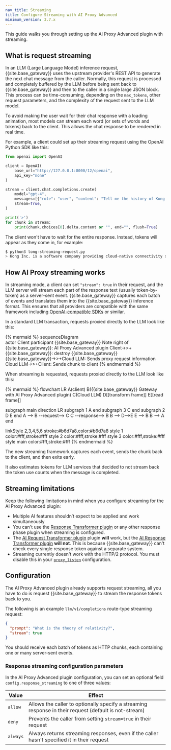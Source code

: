 ```yaml
---
nav_title: Streaming
title: Configure Streaming with AI Proxy Advanced
minimum_version: 3.7.x
---
```


This guide walks you through setting up the AI Proxy Advanced plugin with streaming.

## What is request streaming

In an LLM (Large Language Model) inference request, {{site.base_gateway}} uses the upstream provider's REST API to generate the next chat message from the caller. 
Normally, this request is processed and completely buffered by the LLM before being sent back to {{site.base_gateway}} and then to the caller in a single large JSON block. This process can be time-consuming, depending on the `max_tokens`, other request parameters, and the complexity of the request sent to the LLM model.

To avoid making the user wait for their chat response with a loading animation, most models can stream each word (or sets of words and tokens) back to the client. This allows the chat response to be rendered in real time.
	
For example, a client could set up their streaming request using the OpenAI Python SDK like this:

```python
from openai import OpenAI

client = OpenAI(
    base_url="http://127.0.0.1:8000/12/openai",
    api_key="none"
)

stream = client.chat.completions.create(
    model="gpt-4",
    messages=[{"role": "user", "content": "Tell me the history of Kong Inc."}],
    stream=True,
)

print('>')
for chunk in stream:
    print(chunk.choices[0].delta.content or "", end="", flush=True)
```

The client won't have to wait for the entire response. Instead, tokens will appear as they come in, for example:

```sh
$ python3 long-streaming-request.py
> Kong Inc. is a software company providing cloud-native connectivity solutions for APIs and....
```

## How AI Proxy streaming works

In streaming mode, a client can set `"stream": true` in their request, and the LLM server will stream each part of the response text (usually token-by-token) as a server-sent event.
{{site.base_gateway}} captures each batch of events and translates them into the {{site.base_gateway}} inference format. This ensures that all providers are compatible with the same framework including [OpenAI-compatible SDKs](/hub/kong-inc/ai-proxy-advanced/how-to/sdk-usage/) or similar.

In a standard LLM transaction, requests proxied directly to the LLM look like this:

{% mermaid %}
sequenceDiagram    
  actor Client
  participant {{site.base_gateway}}
  Note right of {{site.base_gateway}}: AI Proxy Advanced plugin
  Client->>+{{site.base_gateway}}: 
  destroy {{site.base_gateway}}
  {{site.base_gateway}}->>+Cloud LLM: Sends proxy request information
  Cloud LLM->>+Client: Sends chunk to client
{% endmermaid %}

When streaming is requested, requests proxied directly to the LLM look like this:

{% mermaid %}
flowchart LR
  A(client)
  B({{site.base_gateway}} Gateway with 
  AI Proxy Advanced plugin)
  C(Cloud LLM)
  D[[transform frame]]
  E[[read frame]]

subgraph main
direction LR
  subgraph 1
  A
  end
  subgraph 3
  C
  end
  subgraph 2
  D
  E
  end
  A --> B --request--> C
  C --response--> B
  B --> D-->E
  E --> B
  B --> A
end

  linkStyle 2,3,4,5,6 stroke:#b6d7a8,color:#b6d7a8
  style 1 color:#fff,stroke:#fff
  style 2 color:#fff,stroke:#fff
  style 3 color:#fff,stroke:#fff
  style main color:#fff,stroke:#fff
{% endmermaid %}

The new streaming framework captures each event, sends the chunk back to the client, and then exits early. 

It also estimates tokens for LLM services that decided to not stream back the token use counts when the message is completed.

## Streaming limitations

Keep the following limitations in mind when you configure streaming for the AI Proxy Advanced plugin: 

* Multiple AI features shouldn’t expect to be applied and work simultaneously
* You can't use the [Response Transformer plugin](/hub/kong-inc/response-transformer/) or any other response phase plugin when streaming is configured.
* The [AI Request Transformer plugin](/hub/kong-inc/ai-request-transformer/) plugin **will** work, but the [AI Response Transformer plugin](/hub/kong-inc/ai-response-transformer/) **will not**. This is because {{site.base_gateway}} can't check every single response token against a separate system.
* Streaming currently doesn't work with the HTTP/2 protocol. You must disable this in your [`proxy_listen`](/gateway/latest/reference/configuration/#proxy_listen) configuration.

## Configuration

The AI Proxy Advanced plugin already supports request streaming, all you have to do is request {{site.base_gateway}} to stream the response tokens back to you.

The following is an example `llm/v1/completions` route-type streaming request:

```json
{
  "prompt": "What is the theory of relativity?",
  "stream": true
}
```

You should receive each batch of tokens as HTTP chunks, each containing one or many server-sent events.

### Response streaming configuration parameters

In the AI Proxy Advanced plugin configuration, you can set an optional field `config.response_streaming` to one of three values:

| Value  | Effect                                                                                    |
|--------|------------------------------------------------------------------------------------------------------|
| `allow`  | Allows the caller to optionally specify a streaming response in their request (default is not-stream) |
| `deny`   | Prevents the caller from setting `stream=true` in their request                                           |
| `always` | Always returns streaming responses, even if the caller hasn't specified it in their request       |
